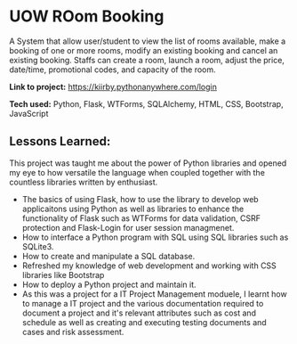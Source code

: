 # UOW ROom Booking
A System that allow user/student to view the list of rooms available, make a booking of one or more rooms, modify an existing booking and cancel an existing booking.
Staffs can create a room, launch a room, adjust the price, date/time, promotional codes, and capacity of the room.

**Link to project:** https://kiirby.pythonanywhere.com/login

**Tech used:** Python, Flask, WTForms, SQLAlchemy, HTML, CSS, Bootstrap, JavaScript

## Lessons Learned:
This project was taught me about the power of Python libraries and opened my eye to how versatile the language when coupled together with the countless libraries written by enthusiast. 

- The basics of using Flask, how to use the library to develop web applicaitons using Python as well as libraries to enhance the functionality of Flask such as WTForms for data validation, CSRF protection and Flask-Login for user session managmenet. 
- How to interface a Python program with SQL using SQL libraries such as SQLite3.
- How to create and manipulate a SQL database.
- Refreshed my knowledge of web development and working with CSS libraries like Bootstrap
- How to deploy a Python project and maintain it. 
- As this was a project for a IT Project Management moduele, I learnt how to manage a IT project and the various documentation required to document a project and it's relevant attributes such as cost and schedule as well as creating and executing testing documents and cases and risk assessment.
